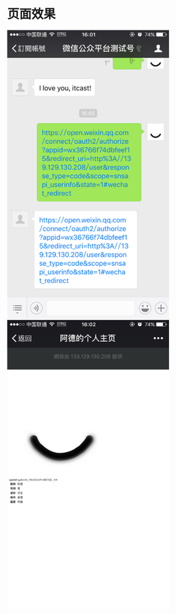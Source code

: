 # 页面效果

<img alt="链接地址" src="/images/oauth2_url.png" width="375" height="667">
<img alt="网页内容" src="/images/oauth2_webpage.png" width="375" height="667">